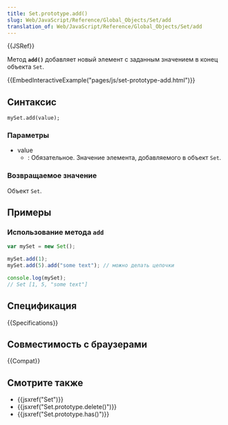 ```yaml
---
title: Set.prototype.add()
slug: Web/JavaScript/Reference/Global_Objects/Set/add
translation_of: Web/JavaScript/Reference/Global_Objects/Set/add
---
```


{{JSRef}}

Метод **`add()`** добавляет новый элемент с заданным значением в конец объекта `Set`.

{{EmbedInteractiveExample("pages/js/set-prototype-add.html")}}

## Синтаксис

```
mySet.add(value);
```

### Параметры

- value
  - : Обязательное. Значение элемента, добавляемого в объект `Set`.

### Возвращаемое значение

Объект `Set`.

## Примеры

### Использование метода `add`

```js
var mySet = new Set();

mySet.add(1);
mySet.add(5).add("some text"); // можно делать цепочки

console.log(mySet);
// Set [1, 5, "some text"]
```

## Спецификация

{{Specifications}}

## Совместимость с браузерами

{{Compat}}

## Смотрите также

- {{jsxref("Set")}}
- {{jsxref("Set.prototype.delete()")}}
- {{jsxref("Set.prototype.has()")}}

